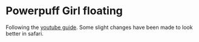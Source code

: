 # Powerpuff Girl floating

Following the [youtube guide](https://www.youtube.com/watch?v=BuqOqJKpPmU&list=WL&index=468). Some slight changes have been made to look better in safari.

